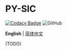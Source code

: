 # PY-SIC

[![Codacy Badge](https://app.codacy.com/project/badge/Grade/99f6ed42fe8544caab83f0f8a49d50e0)](https://www.codacy.com/gh/ArvinZJC/PY-SIC/dashboard?utm_source=github.com&amp;utm_medium=referral&amp;utm_content=ArvinZJC/PY-SIC&amp;utm_campaign=Badge_Grade)
![GitHub](https://img.shields.io/github/license/ArvinZJC/PY-SIC)

**English** | [简体中文](./README-zhCN.md)

(TODO)
